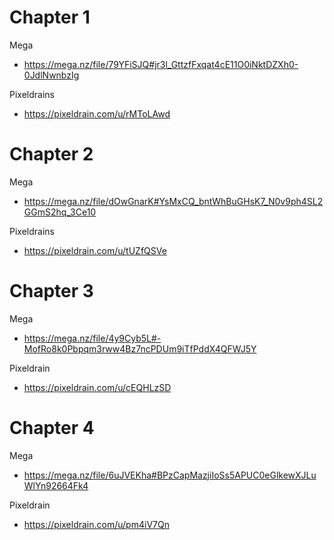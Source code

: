 # Chapter 1


Mega
- https://mega.nz/file/79YFiSJQ#jr3l_GttzfFxqat4cE11O0iNktDZXh0-0JdlNwnbzIg

Pixeldrains 
- https://pixeldrain.com/u/rMToLAwd

# Chapter 2

Mega
- https://mega.nz/file/dOwGnarK#YsMxCQ_bntWhBuGHsK7_N0v9ph4SL2GGmS2hq_3Ce10

Pixeldrains
- https://pixeldrain.com/u/tUZfQSVe

# Chapter 3

Mega 
- https://mega.nz/file/4y9Cyb5L#-MofRo8k0Pbpqm3rww4Bz7ncPDUm9iTfPddX4QFWJ5Y

Pixeldrain 
- https://pixeldrain.com/u/cEQHLzSD
# Chapter 4

Mega 
- https://mega.nz/file/6uJVEKha#BPzCapMazjiIoSs5APUC0eGlkewXJLuWlYn92664Fk4

Pixeldrain
- https://pixeldrain.com/u/pm4iV7Qn